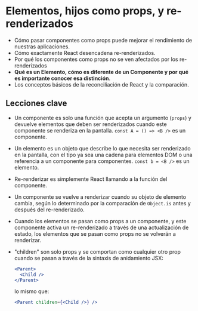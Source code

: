 # Elementos, hijos como props, y re-renderizados


- Cómo pasar componentes como props puede mejorar el rendimiento
de nuestras aplicaciones.
- Cómo exactamente React desencadena re-renderizados.
- Por qué los componentes como props no se ven afectados por los re-renderizados
- **Qué es un Elemento, cómo es diferente de un Componente y
por qué es importante conocer esa distinción**.
- Los conceptos básicos de la reconciliación de React y la comparación.


## Lecciones clave
- Un componente es solo una función que acepta un argumento (`props`) y devuelve elementos que deben ser renderizados cuando este componente se renderiza en la pantalla. `const A = () => <B />` es un componente.
- Un elemento es un objeto que describe lo que necesita ser renderizado en la pantalla, con el tipo ya sea una cadena para elementos DOM o una referencia a un componente para componentes. `const b = <B />` es un elemento.
- Re-renderizar es simplemente React llamando a la función del componente.
- Un componente se vuelve a renderizar cuando su objeto de elemento cambia, según lo determinado por la comparación de `Object.is` antes y después del re-renderizado.
- Cuando los elementos se pasan como props a un componente, y este componente activa un re-renderizado a través de una actualización de estado, los elementos que se pasan como props no se volverán a renderizar.
- "children" son solo props y se comportan como cualquier otro prop cuando se pasan a través de la sintaxis de anidamiento JSX:
    
    ```jsx
    <Parent>
      <Child />
    </Parent>
    
    ```
    
     lo mismo que:
    
    ```jsx
    <Parent children={<Child />} />
    
    ```